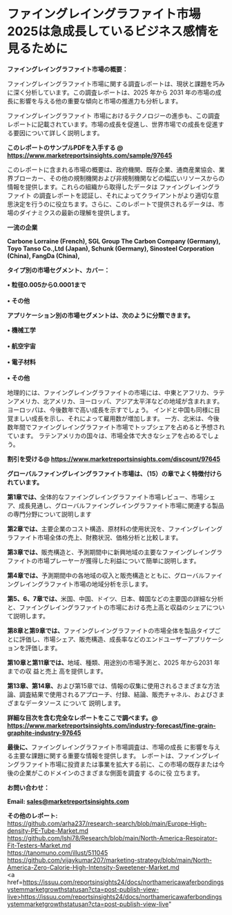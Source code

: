 # ファイングレイングラファイト市場2025は急成長しているビジネス感情を見るために

<strong><b>ファイングレイングラファイト市場の概要：</b></strong>

ファイングレイングラファイト市場に関する調査レポートは、現状と課題を巧みに深く分析しています。この調査レポートは、2025 年から 2031 年の市場の成長に影響を与える他の重要な傾向と市場の推進力も分析します。

ファイングレイングラファイト 市場におけるテクノロジーの進歩も、この調査レポートに記載されています。市場の成長を促進し、世界市場での成長を促進する要因について詳しく説明します。

<strong>このレポートのサンプルPDFを入手する @ <a href=https://www.marketreportsinsights.com/sample/97645>https://www.marketreportsinsights.com/sample/97645</a></strong>

このレポートに含まれる市場の概要は、政府機関、既存企業、通商産業協会、業界ブローカー、その他の規制機関および非規制機関などの幅広いリソースからの情報を提供します。これらの組織から取得したデータは ファイングレイングラファイト の調査レポートを認証し、それによってクライアントがより適切な意思決定を行うのに役立ちます。さらに、このレポートで提供されるデータは、市場のダイナミクスの最新の理解を提供します。

<strong>一流の企業</strong>

<strong><b>Carbone Lorraine (French), SGL Group The Carbon Company (Germany), Toyo Tanso Co.,Ltd (Japan), Schunk (Germany), Sinosteel Corporation (China), FangDa (China),</b></strong>

<strong><b>タイプ別の市場セグメント、カバー：</b></strong>

<strong>• 粒径0.005から0.0001まで<br><br>• その他</strong>

<strong><b>アプリケーション別の市場セグメントは、次のように分類できます。</b></strong>

<strong>• 機械工学<br><br>• 航空宇宙<br><br>• 電子材料<br><br>• その他</strong>

 地理的には、ファイングレイングラファイトの市場には、中東とアフリカ、ラテンアメリカ、北アメリカ、ヨーロッパ、アジア太平洋などの地域が含まれます。 ヨーロッパは、今後数年で高い成長を示すでしょう。 インドと中国も同様に目覚ましい成長を示し、それによって雇用数が増加します。 一方、北米は、今後数年間でファイングレイングラファイト市場でトップシェアを占めると予想されています。 ラテンアメリカの国々は、市場全体で大きなシェアを占めるでしょう。

<strong>割引を受ける@ <a href=https://www.marketreportsinsights.com/discount/97645>https://www.marketreportsinsights.com/discount/97645</a></strong>

<strong><b>グローバルファイングレイングラファイト市場は、（15）の章でよく特徴付けられています。</b></strong>

<strong><b>第</b></strong><strong><b>1章では、</b></strong>全体的なファイングレイングラファイト市場レビュー、市場シェア、成長見通し、グローバルファイングレイングラファイト市場に関連する製品の専門分野について説明します

<strong><b>第2章では、</b></strong>主要企業のコスト構造、原材料の使用状況を、ファイングレイングラファイト市場全体の売上、財務状況、価格分析と比較します。

<strong><b>第3章では、</b></strong>販売構造と、予測期間中に新興地域の主要なファイングレイングラファイトの市場プレーヤーが獲得した利益について簡単に説明します。

<strong><b>第4章では、</b></strong>予測期間中の各地域の収入と販売構造とともに、グローバルファイングレイングラファイト市場の地域分析を示します。

<strong><b>第5、6、7章では、</b></strong>米国、中国、ドイツ、日本、韓国などの主要国の詳細な分析と、ファイングレイングラファイトの市場における売上高と収益のシェアについて説明します。

<strong><b>第8章と第9章では、</b></strong>ファイングレイングラファイトの市場全体を製品タイプごとに評価し、市場シェア、販売構造、成長率などのエンドユーザーアプリケーションを評価します。

<strong><b>第10章と第11章では、</b></strong>地域、種類、用途別の市場予測と、2025 年から2031 年までの収 益と売上 高を提供します。

<strong><b>第13章、第14章、</b></strong>および第15章では、情報の収集に使用されるさまざまな方法論、調査結果で使用されるアプローチ、付録、結論、販売チャネル、およびさまざまなデータソース について 説明します。

<strong>詳細な目次を含む完全なレポートをここで調べます。@ <a href=https://www.marketreportsinsights.com/industry-forecast/fine-grain-graphite-industry-97645>https://www.marketreportsinsights.com/industry-forecast/fine-grain-graphite-industry-97645</a></strong>

<strong><b>最後に、</b></strong>ファイングレイングラファイト市場調査は、市場の成長 に影響を</a>与える主要な課題に関する重要な情報を提供します。 レポートは、ファイングレイングラファイト市場に投資または事業を拡大する前に、この市場の既存または今後の企業がこのドメインのさまざまな側面を調査す るのに役 立ちます。

<strong><b>お問い合わせ：</b></strong>

<strong>Email: </strong><a href=mailto:sales@marketreportsinsights.com><strong>sales@marketreportsinsights.com</strong></a>

<strong>その他のレポート:</strong>
<br>
<a href=https://github.com/arha237/research-search/blob/main/Europe-High-density-PE-Tube-Market.md>https://github.com/arha237/research-search/blob/main/Europe-High-density-PE-Tube-Market.md</a>
<br>
<a href=https://github.com/Ishi78/Research/blob/main/North-America-Respirator-Fit-Testers-Market.md>https://github.com/Ishi78/Research/blob/main/North-America-Respirator-Fit-Testers-Market.md</a>
<br>
<a href=https://tanomuno.com/illust/511045>https://tanomuno.com/illust/511045</a>
<br>
<a href=https://github.com/vijaykumar207/marketing-strategy/blob/main/North-America-Zero-Calorie-High-Intensity-Sweetener-Market.md>https://github.com/vijaykumar207/marketing-strategy/blob/main/North-America-Zero-Calorie-High-Intensity-Sweetener-Market.md</a>
<br>
<a href=https://issuu.com/reportsinsights24/docs/northamericawaferbondingsystemmarketgrowthstatusan?cta=post-publish-view-live>https://issuu.com/reportsinsights24/docs/northamericawaferbondingsystemmarketgrowthstatusan?cta=post-publish-view-live</a>"
